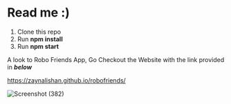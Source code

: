 # Read me :)

1. Clone this repo
2. Run **npm install**
3. Run **npm start**

A look to Robo Friends App, Go Checkout the Website with the link provided in ***below***

https://zaynalishan.github.io/robofriends/


![Screenshot (382)](https://user-images.githubusercontent.com/88776455/148361913-233afc03-13ab-4ccb-ad43-e18d6820c3a0.png)


